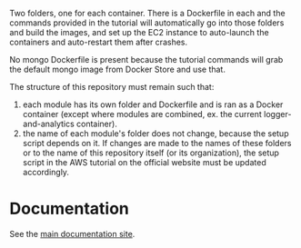 Two folders, one for each container. There is a Dockerfile in each and the commands provided in the tutorial will automatically go into those folders and build the images, and set up the EC2 instance to auto-launch the containers and auto-restart them after crashes.

No mongo Dockerfile is present because the tutorial commands will grab the default mongo image from Docker Store and use that.

The structure of this repository must remain such that:

1. each module has its own folder and Dockerfile and is ran as a Docker container (except where modules are combined, ex. the current logger-and-analytics container).
2. the name of each module's folder does not change, because the setup script depends on it. If changes are made to the names of these folders or to the name of this repository itself (or its organization), the setup script in the AWS tutorial on the official website must be updated accordingly.

# Documentation

See the [main documentation site](https://gmrutilus.github.io/documentation/modules/bundles/aws/introduction/).
